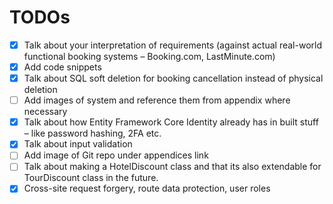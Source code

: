# TODOs

- [x] Talk about your interpretation of requirements (against actual real-world functional booking systems – Booking.com, LastMinute.com)
- [x] Add code snippets
- [x] Talk about SQL soft deletion for booking cancellation instead of physical deletion
- [ ] Add images of system and reference them from appendix where necessary
- [x] Talk about how Entity Framework Core Identity already has in built stuff – like password hashing, 2FA etc.
- [x] Talk about input validation
- [ ] Add image of Git repo under appendices link
- [ ] Talk about making a HotelDiscount class and that its also extendable for TourDiscount class in the future.
- [x] Cross-site request forgery, route data protection, user roles